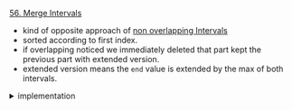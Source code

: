 [56. Merge Intervals](https://leetcode.com/problems/merge-intervals/)

- kind of opposite approach of [non overlapping Intervals](/LeetCode/greedy/merge_intervals.md)
- sorted according to first index.
- if overlapping noticed we immediately deleted that part kept the previous part with extended version.
- extended version means the `end` value is extended by the max of both intervals.


<details>
<summary> implementation </summary>

```cpp
vector<pair<int, int>> arr; 
    vector<vector<int>> ans;
    for (const auto& i: intervals) 
        arr.push_back({i[0], i[1]});
    
    sort(arr.begin(), arr.end());
    
    int curr = 0; 
    for (int i = 1; i < arr.size(); i++) {
        if (arr[i].first <= arr[curr].second) {
            arr[curr].second = max(arr[i].second, arr[curr].second);
            arr[i].first = -1; 
            arr[i].second = -1; 
        }
        else {
            curr = i;
        }
    }
    for (const auto& i: arr)  if (i.first != -1) 
        ans.push_back({i.first, i.second});
    
    return ans;
}


```
</details>
